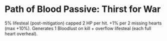 # Path of Blood Passive: Thirst for War

5% lifesteal (post-mitigation) capped 2 HP per hit. +1% per 2 missing hearts (max +10%). Generates 1 Bloodlust on kill + overflow lifesteal (each full heart overheal).